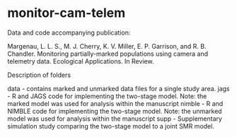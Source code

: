 # monitor-cam-telem
Data and code accompanying publication: 

Margenau, L. L. S., M. J. Cherry, K. V. Miller, E. P. Garrison, and R. B. Chandler. Monitoring partially-marked populations using camera and telemetry data. Ecological Applications. In Review. 

Description of folders

data - contains marked and unmarked data files for a single study area. 
jags - R and JAGS code for implementing the two-stage model. Note: the marked model was used for analysis within the manuscript
nimble - R and NIMBLE code for implementing the two-stage model. Note: the unmarked model was used for analysis within the manuscript
supp - Supplementary simulation study comparing the two-stage model to a joint SMR model. 
